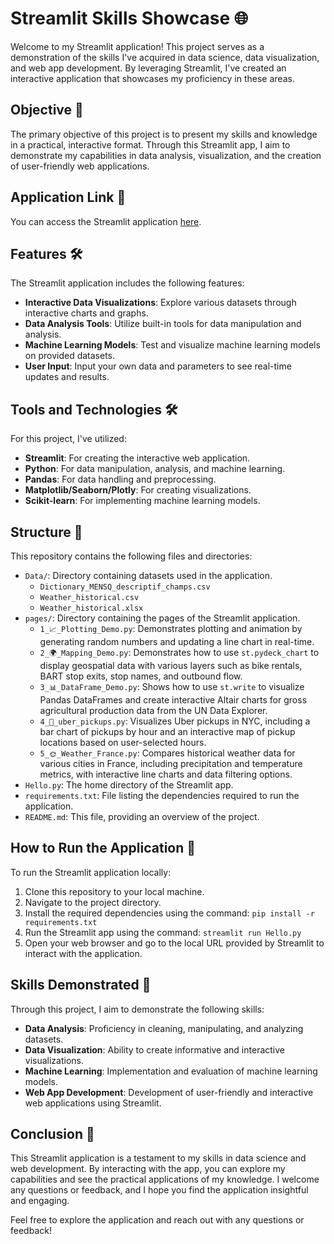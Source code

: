 # Streamlit Skills Showcase 🌐

Welcome to my Streamlit application! This project serves as a demonstration of the skills I've acquired in data science, data visualization, and web app development. By leveraging Streamlit, I've created an interactive application that showcases my proficiency in these areas.

## Objective 🎯
The primary objective of this project is to present my skills and knowledge in a practical, interactive format. Through this Streamlit app, I aim to demonstrate my capabilities in data analysis, visualization, and the creation of user-friendly web applications.

## Application Link 🚀
You can access the Streamlit application [here](https://appglobal-nzp6ugqmnkamphn2yfamqh.streamlit.app/).

## Features 🛠️
The Streamlit application includes the following features:
- **Interactive Data Visualizations**: Explore various datasets through interactive charts and graphs.
- **Data Analysis Tools**: Utilize built-in tools for data manipulation and analysis.
- **Machine Learning Models**: Test and visualize machine learning models on provided datasets.
- **User Input**: Input your own data and parameters to see real-time updates and results.

## Tools and Technologies 🛠️
For this project, I've utilized:
- **Streamlit**: For creating the interactive web application.
- **Python**: For data manipulation, analysis, and machine learning.
- **Pandas**: For data handling and preprocessing.
- **Matplotlib/Seaborn/Plotly**: For creating visualizations.
- **Scikit-learn**: For implementing machine learning models.

## Structure 📁
This repository contains the following files and directories:
- `Data/`: Directory containing datasets used in the application.
  - `Dictionary_MENSQ_descriptif_champs.csv`
  - `Weather_historical.csv`
  - `Weather_historical.xlsx`
- `pages/`: Directory containing the pages of the Streamlit application.
  - `1_📈_Plotting_Demo.py`: Demonstrates plotting and animation by generating random numbers and updating a line chart in real-time.
  - `2_🌍_Mapping_Demo.py`: Demonstrates how to use `st.pydeck_chart` to display geospatial data with various layers such as bike rentals, BART stop exits, stop names, and outbound flow.
  - `3_📊_DataFrame_Demo.py`: Shows how to use `st.write` to visualize Pandas DataFrames and create interactive Altair charts for gross agricultural production data from the UN Data Explorer.
  - `4_🚗_uber_pickups.py`: Visualizes Uber pickups in NYC, including a bar chart of pickups by hour and an interactive map of pickup locations based on user-selected hours.
  - `5_🌞_Weather_France.py`: Compares historical weather data for various cities in France, including precipitation and temperature metrics, with interactive line charts and data filtering options.
- `Hello.py`: The home directory of the Streamlit app.
- `requirements.txt`: File listing the dependencies required to run the application.
- `README.md`: This file, providing an overview of the project.

## How to Run the Application 🚀
To run the Streamlit application locally:
1. Clone this repository to your local machine.
2. Navigate to the project directory.
3. Install the required dependencies using the command: `pip install -r requirements.txt`
4. Run the Streamlit app using the command: `streamlit run Hello.py`
5. Open your web browser and go to the local URL provided by Streamlit to interact with the application.

## Skills Demonstrated 📝
Through this project, I aim to demonstrate the following skills:
- **Data Analysis**: Proficiency in cleaning, manipulating, and analyzing datasets.
- **Data Visualization**: Ability to create informative and interactive visualizations.
- **Machine Learning**: Implementation and evaluation of machine learning models.
- **Web App Development**: Development of user-friendly and interactive web applications using Streamlit.

## Conclusion 📝
This Streamlit application is a testament to my skills in data science and web development. By interacting with the app, you can explore my capabilities and see the practical applications of my knowledge. I welcome any questions or feedback, and I hope you find the application insightful and engaging.

Feel free to explore the application and reach out with any questions or feedback!

